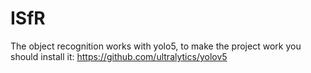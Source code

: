 # ISfR

The object recognition works with yolo5, to make the project work you should install it: https://github.com/ultralytics/yolov5

